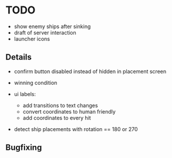 # TODO
- show enemy ships after sinking
- draft of server interaction
- launcher icons

## Details
- confirm button disabled instead of hidden in placement screen
- winning condition
- ui labels:
  - add transitions to text changes
  - convert coordinates to human friendly
  - add coordinates to every hit
  
- detect ship placements with rotation == 180 or 270
  
## Bugfixing
